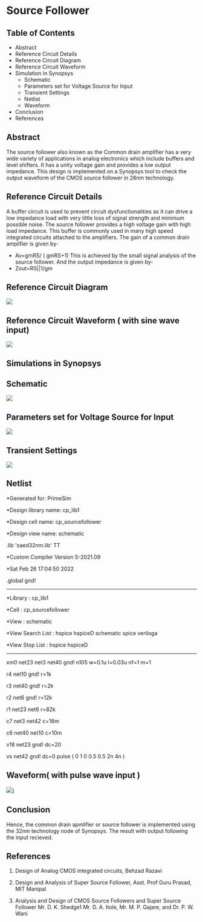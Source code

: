 
# Source Follower



## Table of Contents

* Abstract
* Reference Circuit Details
* Reference Circuit Diagram
* Reference Circuit Waveform
* Simulation in Synopsys
   * Schematic
   * Parameters set for Voltage Source for Input
   * Transient Settings
   * Netlist
   * Waveform
* Conclusion
* References





## Abstract

The source follower also known as 
the Common drain amplifier has a very wide 
variety of applications in analog electronics 
which include buffers and level shifters. It has a 
unity voltage gain and provides a low output 
impedance. This design is implemented on a 
Synopsys tool to check the output waveform of 
the CMOS source follower in 28nm technology.
## Reference Circuit Details

A buffer circuit is used to prevent circuit 
dysfunctionalities as it can drive a low 
impedance load with very little loss of signal 
strength and minimum possible noise. The 
source follower provides a high voltage gain 
with high load impedance. This buffer is 
commonly used in many high speed integrated 
circuits attached to the amplifiers.
The gain of a common drain amplifier is given 
by-
- Av=gmRS/ ( gmRS+1)
This is achieved by the small signal
analysis of the source follower.
And the output impedance is
given by-
- Zout=RS||1/gm
## Reference Circuit Diagram




![](https://user-images.githubusercontent.com/46897100/156207733-6fae6b6b-c9de-439f-84af-bfe37cce1d5a.jpeg)


## Reference Circuit Waveform ( with sine wave input)
![](https://user-images.githubusercontent.com/46897100/156208033-871065ce-7145-4770-b0ad-f96f977c18bc.jpeg)
## Simulations in Synopsys
## Schematic

![](https://user-images.githubusercontent.com/46897100/156208576-42b0cd8c-a848-415b-b0bd-4d52dad2db2c.png)
## Parameters set for Voltage Source for Input 

![](https://user-images.githubusercontent.com/46897100/156208977-610b7c0e-6744-4df2-8c8c-6e395f0236e7.png)

## Transient Settings

![](https://user-images.githubusercontent.com/46897100/156209105-8673030d-0333-43db-8f41-31633bbee45a.png)
## Netlist

*Generated for: PrimeSim

*Design library name: cp_lib1

*Design cell name: cp_sourcefollower

*Design view name: schematic

.lib 'saed32nm.lib' TT


*Custom Compiler Version S-2021.09

*Sat Feb 26 17:04:50 2022

.global gnd!
********************************************************************************
*Library          : cp_lib1

*Cell             : cp_sourcefollower

*View             : schematic

*View Search List : hspice hspiceD schematic spice veriloga

*View Stop List   : hspice hspiceD

********************************************************************************
xm0 net23 net3 net40 gnd! n105 w=0.1u l=0.03u nf=1 m=1

r4 net10 gnd! r=1k

r3 net40 gnd! r=2k

r2 net6 gnd! r=12k

r1 net23 net6 r=82k

c7 net3 net42 c=16m

c6 net40 net10 c=10m

v18 net23 gnd! dc=20

vs net42 gnd! dc=0 pulse ( 0 1 0 0.5 0.5 2n 4n )


## Waveform( with pulse wave input )

![](https://user-images.githubusercontent.com/46897100/156209786-2c101d6a-56a8-4fcb-9e38-e86650dca41e.png))
## Conclusion

Hence, the common drain apmlifier or source follower is implemented using the 32nm technology node of Synopsys. The result with output following the input recieved.
## References

1. Design of Analog CMOS integrated circuits, Behzad
Razavi

2. Design and Analysis of Super Source Follower, Asst.
Prof Guru Prasad, MIT Manipal

3. Analysis and Design of CMOS Source Followers and
Super Source Follower Mr. D. K. Shedge1 Mr. D. A.
Itole, Mr. M. P. Gajare, and Dr. P. W. Wani